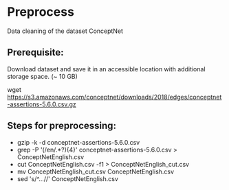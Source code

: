 # Preprocess

Data cleaning of the dataset ConceptNet

## Prerequisite:

Download dataset and save it in an accessible location with additional storage space. (~ 10 GB)

wget https://s3.amazonaws.com/conceptnet/downloads/2018/edges/conceptnet-assertions-5.6.0.csv.gz

## Steps for preprocessing:

* gzip -k -d conceptnet-assertions-5.6.0.csv
* grep -P '(/en/.*?){4}' conceptnet-assertions-5.6.0.csv > ConceptNetEnglish.csv
* cut ConceptNetEnglish.csv -f1 > ConceptNetEnglish_cut.csv
* mv ConceptNetEnglish_cut.csv ConceptNetEnglish.csv
* sed 's/^...//' ConceptNetEnglish.csv


